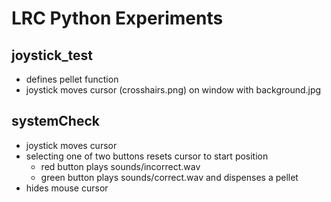 # LRC Python Experiments

## joystick_test

- defines pellet function
- joystick moves cursor (crosshairs.png) on window with background.jpg

## systemCheck

- joystick moves cursor
- selecting one of two buttons resets cursor to start position
  - red button plays sounds/incorrect.wav
  - green button plays sounds/correct.wav and dispenses a pellet
- hides mouse cursor
